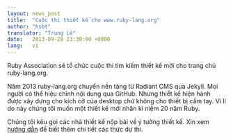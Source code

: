 ```yaml
---
layout: news_post
title:  "Cuộc thi thiết kế cho www.ruby-lang.org"
author: "hsbt"
translator: "Trung Lê"
date:   2013-09-28 23:30:00 +0000
lang:   vi
---
```


Ruby Association sẽ tổ chức cuộc thi tìm kiếm thiết kế mới cho
trang chủ ruby-lang.org.

Năm 2013 ruby-lang.org chuyển nền tảng từ Radiant CMS qua Jekyll.
Mọi người có thể hiệu chỉnh nội dung qua GitHub. Nhưng thiểt kế
hiện hành được xây dựng cho kích cỡ của desktop chứ không cho
thiết bị cầm tay. Vì lí do này chúng tôi muốn một thiết kế mới
nhân kỉ niệm 20 năm Ruby.

Chúng tôi kêu gọi các nhà thiết kế nộp bài về ý tưởng thiết kế.
Xin xem [hướng dẫn][1] để biết thêm chi tiết các thức dự thi.

[1]: http://www.ruby.or.jp/en/news/20130924.html
